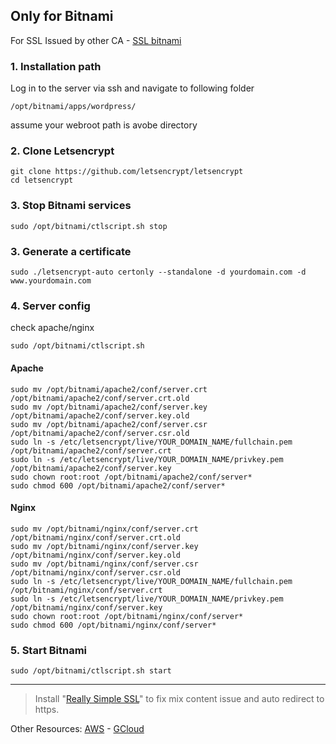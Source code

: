 ## Only for Bitnami

For SSL Issued by other CA - <a href="https://github.com/digitechpoint/AWS-GCP-Azure-DO/blob/master/AWS/EC2/ssl-bitnami-wp.md">SSL bitnami</a>

### 1. Installation path
Log in to the server via ssh and navigate to following folder
```
/opt/bitnami/apps/wordpress/
```
assume your webroot path is avobe directory

### 2. Clone Letsencrypt
```
git clone https://github.com/letsencrypt/letsencrypt
cd letsencrypt
```

### 3. Stop Bitnami services

``sudo /opt/bitnami/ctlscript.sh stop``

### 3. Generate a certificate

``sudo ./letsencrypt-auto certonly --standalone -d yourdomain.com -d www.yourdomain.com``


### 4. Server config

check apache/nginx

```sudo /opt/bitnami/ctlscript.sh```

#### Apache
```
sudo mv /opt/bitnami/apache2/conf/server.crt /opt/bitnami/apache2/conf/server.crt.old
sudo mv /opt/bitnami/apache2/conf/server.key /opt/bitnami/apache2/conf/server.key.old
sudo mv /opt/bitnami/apache2/conf/server.csr /opt/bitnami/apache2/conf/server.csr.old
sudo ln -s /etc/letsencrypt/live/YOUR_DOMAIN_NAME/fullchain.pem /opt/bitnami/apache2/conf/server.crt
sudo ln -s /etc/letsencrypt/live/YOUR_DOMAIN_NAME/privkey.pem /opt/bitnami/apache2/conf/server.key
sudo chown root:root /opt/bitnami/apache2/conf/server*
sudo chmod 600 /opt/bitnami/apache2/conf/server*
```

#### Nginx
```
sudo mv /opt/bitnami/nginx/conf/server.crt /opt/bitnami/nginx/conf/server.crt.old
sudo mv /opt/bitnami/nginx/conf/server.key /opt/bitnami/nginx/conf/server.key.old
sudo mv /opt/bitnami/nginx/conf/server.csr /opt/bitnami/nginx/conf/server.csr.old
sudo ln -s /etc/letsencrypt/live/YOUR_DOMAIN_NAME/fullchain.pem /opt/bitnami/nginx/conf/server.crt
sudo ln -s /etc/letsencrypt/live/YOUR_DOMAIN_NAME/privkey.pem /opt/bitnami/nginx/conf/server.key
sudo chown root:root /opt/bitnami/nginx/conf/server*
sudo chmod 600 /opt/bitnami/nginx/conf/server*
```

### 5. Start Bitnami

``sudo /opt/bitnami/ctlscript.sh start``

<hr>

> Install "<a href="https://wordpress.org/plugins/really-simple-ssl/">Really Simple SSL</a>" to fix mix content issue and auto redirect to https.


Other Resources: <a href="https://docs.bitnami.com/aws/how-to/get-started-wordpress-aws-marketplace-intermediate/#secure-wordpress-with-a-lets-encrypt-ssl-certificate">AWS</a> - <a href="https://docs.bitnami.com/aws/how-to/generate-install-lets-encrypt-ssl/#introduction">GCloud</a>
